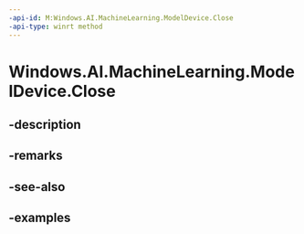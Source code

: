 ```yaml
---
-api-id: M:Windows.AI.MachineLearning.ModelDevice.Close
-api-type: winrt method
---
```


<!-- Method syntax.
public void ModelDevice.Close()
-->

# Windows.AI.MachineLearning.ModelDevice.Close

## -description

## -remarks

## -see-also

## -examples

